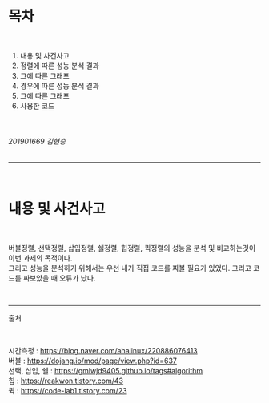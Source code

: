 # 목차

<br>
<ol>
<li>내용 및 사건사고</li>
<li>정렬에 따른 성능 분석 결과</li>
<li>그에 따른 그래프</li>
<li>경우에 따른 성능 분석 결과</li>
<li>그에 따른 그래프</li>
<li>사용한 코드</li>
</ol>
<br>

###### 201901669 김현승

---

<br>

# 내용 및 사건사고

<br>

버블정렬, 선택정렬, 삽입정렬, 쉘정렬, 힙정렬, 퀵정렬의 성능을 분석 및 비교하는것이 이번 과제의 목적이다.  
그리고 성능을 분석하기 위해서는 우선 내가 직접 코드를 짜볼 필요가 있었다. 그리고 코드를 짜보았을 때 오류가 났다. 

<br>

---

출처

<br>

시간측정 : https://blog.naver.com/ahalinux/220886076413  
버블 : https://dojang.io/mod/page/view.php?id=637  
선택, 삽입, 쉘 : https://gmlwjd9405.github.io/tags#algorithm  
힙 : https://reakwon.tistory.com/43  
퀵 : https://code-lab1.tistory.com/23  
